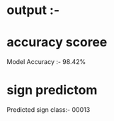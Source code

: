 # output :-

# accuracy scoree

 Model Accuracy :- 98.42% 

# sign predictom 
 Predicted sign class:- 00013
